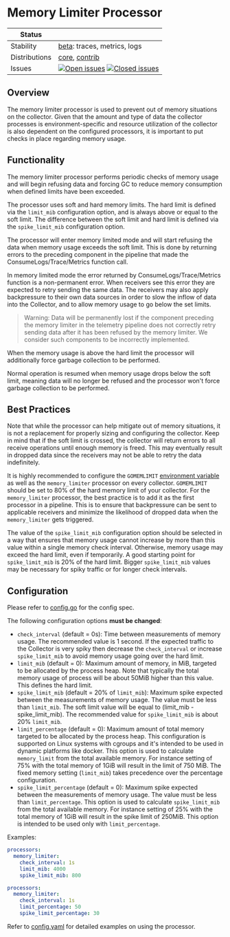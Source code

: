 # Memory Limiter Processor

<!-- status autogenerated section -->
| Status        |           |
| ------------- |-----------|
| Stability     | [beta]: traces, metrics, logs   |
| Distributions | [core], [contrib] |
| Issues        | [![Open issues](https://img.shields.io/github/issues-search/open-telemetry/opentelemetry-collector-contrib?query=is%3Aissue%20is%3Aopen%20label%3Aprocessor%2Fmemorylimiter%20&label=open&color=orange&logo=opentelemetry)](https://github.com/open-telemetry/opentelemetry-collector-contrib/issues?q=is%3Aopen+is%3Aissue+label%3Aprocessor%2Fmemorylimiter) [![Closed issues](https://img.shields.io/github/issues-search/open-telemetry/opentelemetry-collector-contrib?query=is%3Aissue%20is%3Aclosed%20label%3Aprocessor%2Fmemorylimiter%20&label=closed&color=blue&logo=opentelemetry)](https://github.com/open-telemetry/opentelemetry-collector-contrib/issues?q=is%3Aclosed+is%3Aissue+label%3Aprocessor%2Fmemorylimiter) |

[beta]: https://github.com/open-telemetry/opentelemetry-collector#beta
[core]: https://github.com/open-telemetry/opentelemetry-collector-releases/tree/main/distributions/otelcol
[contrib]: https://github.com/open-telemetry/opentelemetry-collector-releases/tree/main/distributions/otelcol-contrib
<!-- end autogenerated section -->

## Overview

The memory limiter processor is used to prevent out of memory situations on
the collector. Given that the amount and type of data the collector processes is
environment-specific and resource utilization of the collector is also dependent
on the configured processors, it is important to put checks in place regarding
memory usage.

## Functionality

The memory limiter processor performs periodic checks of memory
usage and will begin refusing data and forcing GC to reduce
memory consumption when defined limits have been exceeded.

The processor uses soft and hard memory limits. The hard limit is defined via the
`limit_mib` configuration option, and is always above or equal
to the soft limit. The difference between the soft limit and hard limit is defined via
the `spike_limit_mib` configuration option.

The processor will enter memory limited mode and will start refusing the data when
memory usage exceeds the soft limit. This is done by returning errors to the preceding component
in the pipeline that made the ConsumeLogs/Trace/Metrics function call.

In memory limited mode the error returned by ConsumeLogs/Trace/Metrics function is a
non-permanent error. When receivers see this error they are expected to retry sending
the same data. The receivers may also apply backpressure to their own data sources
in order to slow the inflow of data into the Collector, and to allow memory usage
to go below the set limits.

> Warning: Data will be permanently lost if the component preceding the memory limiter
> in the telemetry pipeline does not correctly retry sending data after it has
> been refused by the memory limiter.
> We consider such components to be incorrectly implemented.

When the memory usage is above the hard limit the processor will additionally
force garbage collection to be performed.

Normal operation is resumed when memory usage drops below the soft limit, meaning data
will no longer be refused and the processor won't force garbage collection to
be performed.

## Best Practices

Note that while the processor can help mitigate out of memory situations,
it is not a replacement for properly sizing and configuring the
collector. Keep in mind that if the soft limit is crossed, the collector will
return errors to all receive operations until enough memory is freed. This may
eventually result in dropped data since the receivers may not be able to
retry the data indefinitely.

It is highly recommended to configure the `GOMEMLIMIT`
[environment variable](https://pkg.go.dev/runtime#hdr-Environment_Variables) as well
as the `memory_limiter` processor on every collector. `GOMEMLIMIT` should be set to
80% of the hard memory limit of your collector. For the `memory_limiter` processor, the
best practice is to add it as the first processor in a pipeline. This is to ensure that backpressure
can be sent to applicable receivers and minimize the likelihood of dropped data when the
`memory_limiter` gets triggered.

The value of the `spike_limit_mib` configuration option should be selected in a way
that ensures that memory usage cannot increase by more than this value within a single
memory check interval. Otherwise, memory usage may exceed the hard limit, even if temporarily.
A good starting point for `spike_limit_mib` is 20% of the hard limit. Bigger
`spike_limit_mib` values may be necessary for spiky traffic or for longer check intervals.


## Configuration

Please refer to [config.go](./config.go) for the config spec.

The following configuration options **must be changed**:
- `check_interval` (default = 0s): Time between measurements of memory
usage. The recommended value is 1 second.
If the expected traffic to the Collector is very spiky then decrease the `check_interval`
or increase `spike_limit_mib` to avoid memory usage going over the hard limit.
- `limit_mib` (default = 0): Maximum amount of memory, in MiB, targeted to be
allocated by the process heap. Note that typically the total memory usage of
process will be about 50MiB higher than this value.  This defines the hard limit.
- `spike_limit_mib` (default = 20% of `limit_mib`): Maximum spike expected between the
measurements of memory usage. The value must be less than `limit_mib`. The soft limit
value will be equal to (limit_mib - spike_limit_mib).
The recommended value for `spike_limit_mib` is about 20% `limit_mib`.
- `limit_percentage` (default = 0): Maximum amount of total memory targeted to be
allocated by the process heap. This configuration is supported on Linux systems with cgroups
and it's intended to be used in dynamic platforms like docker.
This option is used to calculate `memory_limit` from the total available memory.
For instance setting of 75% with the total memory of 1GiB will result in the limit of 750 MiB.
The fixed memory setting (`limit_mib`) takes precedence
over the percentage configuration.
- `spike_limit_percentage` (default = 0): Maximum spike expected between the
measurements of memory usage. The value must be less than `limit_percentage`.
This option is used to calculate `spike_limit_mib` from the total available memory.
For instance setting of 25% with the total memory of 1GiB will result in the spike limit of 250MiB.
This option is intended to be used only with `limit_percentage`.

Examples:

```yaml
processors:
  memory_limiter:
    check_interval: 1s
    limit_mib: 4000
    spike_limit_mib: 800
```

```yaml
processors:
  memory_limiter:
    check_interval: 1s
    limit_percentage: 50
    spike_limit_percentage: 30
```

Refer to [config.yaml](./testdata/config.yaml) for detailed
examples on using the processor.


